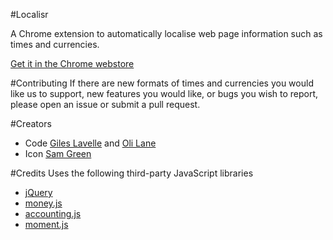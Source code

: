 #Localisr

A Chrome extension to automatically localise web page information such as times and currencies.

[Get it in the Chrome webstore](https://chrome.google.com/webstore/detail/ghffhmfkkghjlfdffcajfilcklghaoca)

#Contributing
If there are new formats of times and currencies you would like us to support, new features you would like, or bugs you wish to report, please open an issue or submit a pull request.

#Creators
- Code [Giles Lavelle](https://github.com/lavelle/) and [Oli Lane](https://github.com/IneffablePigeon/)
- Icon [Sam Green](https://github.com/Nextil/)

#Credits
Uses the following third-party JavaScript libraries
- [jQuery](http://jquery.com/)
- [money.js](http://josscrowcroft.github.com/money.js/)
- [accounting.js](http://josscrowcroft.github.com/accounting.js/)
- [moment.js](http://momentjs.com/)




